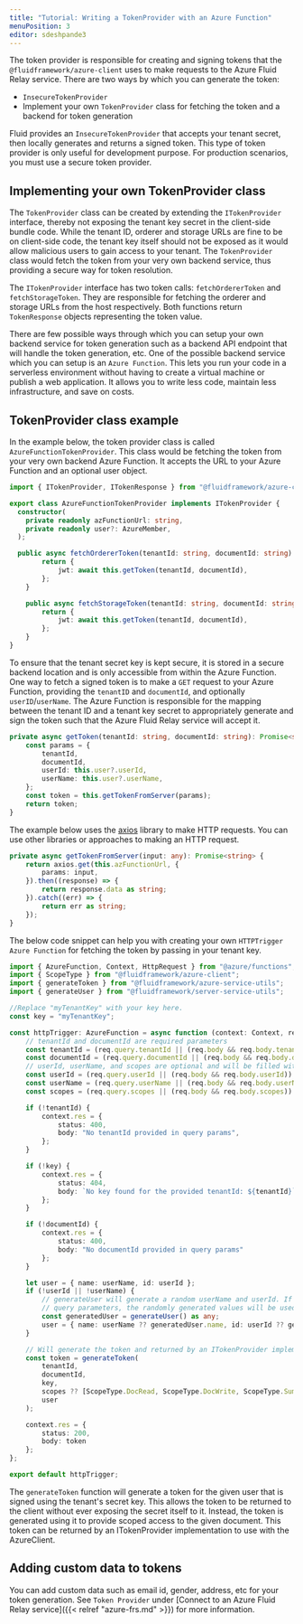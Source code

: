 ```yaml
---
title: "Tutorial: Writing a TokenProvider with an Azure Function"
menuPosition: 3
editor: sdeshpande3
---
```


The token provider is responsible for creating and signing tokens that the `@fluidframework/azure-client` uses to make
requests to the Azure Fluid Relay service. There are two ways by which you can generate the token:

- `InsecureTokenProvider`
- Implement your own `TokenProvider` class for fetching the token and a backend for token generation

Fluid provides an `InsecureTokenProvider` that accepts your tenant secret, then locally generates and returns a signed token. This type of token provider is only useful for development purpose. For production scenarios, you must use a secure token provider.

## Implementing your own TokenProvider class

The `TokenProvider` class can be created by extending the `ITokenProvider` interface, thereby not exposing the tenant key secret in the client-side bundle code. While the tenant ID, orderer and storage URLs are fine to be on client-side code, the tenant key itself should not be exposed as it would allow malicious users to gain access to your tenant. The `TokenProvider` class would fetch the token from your very own backend service, thus providing a secure way for token resolution.

The `ITokenProvider` interface has two token calls: `fetchOrdererToken` and `fetchStorageToken`. They are responsible for fetching the orderer and storage URLs from the host respectively. Both functions return `TokenResponse` objects representing the token value.

There are few possible ways through which you can setup your own backend service for token generation such as a backend API endpoint that will handle the token generation, etc. One of the possible backend service which you can setup is an `Azure Function`. This lets you run your code in a serverless environment without having to create a virtual machine or publish a web application. It allows you to write less code, maintain less infrastructure, and save on costs.

## TokenProvider class example

In the example below, the token provider class is called `AzureFunctionTokenProvider`. This class would be fetching the token from your very own backend Azure Function. It accepts the URL to your Azure Function and an optional user object.

```typescript
import { ITokenProvider, ITokenResponse } from "@fluidframework/azure-client";

export class AzureFunctionTokenProvider implements ITokenProvider {
  constructor(
    private readonly azFunctionUrl: string,
    private readonly user?: AzureMember,
  );

  public async fetchOrdererToken(tenantId: string, documentId: string): Promise<ITokenResponse> {
        return {
            jwt: await this.getToken(tenantId, documentId),
        };
    }

    public async fetchStorageToken(tenantId: string, documentId: string): Promise<ITokenResponse> {
        return {
            jwt: await this.getToken(tenantId, documentId),
        };
    }
}
```

To ensure that the tenant secret key is kept secure, it is stored in a secure backend location and is only accessible from within the Azure Function. One way to fetch a signed token is to make a `GET` request to your Azure Function, providing the `tenantID` and `documentId`, and optionally `userID`/`userName`. The Azure Function is responsible for the mapping between the tenant ID and a tenant key secret to appropriately generate and sign the token such that the Azure Fluid Relay service will accept it.

```typescript
private async getToken(tenantId: string, documentId: string): Promise<string> {
    const params = {
        tenantId,
        documentId,
        userId: this.user?.userId,
        userName: this.user?.userName,
    };
    const token = this.getTokenFromServer(params);
    return token;
}
```

The example below uses the [axios](https://www.npmjs.com/package/axios) library to make HTTP requests. You can use other libraries or approaches to making an HTTP request.

```typescript
private async getTokenFromServer(input: any): Promise<string> {
    return axios.get(this.azFunctionUrl, {
        params: input,
    }).then((response) => {
        return response.data as string;
    }).catch((err) => {
        return err as string;
    });
}
```

The below code snippet can help you with creating your own `HTTPTrigger Azure Function` for fetching the token by passing in your tenant key.

```typescript
import { AzureFunction, Context, HttpRequest } from "@azure/functions";
import { ScopeType } from "@fluidframework/azure-client";
import { generateToken } from "@fluidframework/azure-service-utils";
import { generateUser } from "@fluidframework/server-service-utils";

//Replace "myTenantKey" with your key here.
const key = "myTenantKey";

const httpTrigger: AzureFunction = async function (context: Context, req: HttpRequest): Promise<void> {
    // tenantId and documentId are required parameters
    const tenantId = (req.query.tenantId || (req.body && req.body.tenantId)) as string;
    const documentId = (req.query.documentId || (req.body && req.body.documentId)) as string;
    // userId, userName, and scopes are optional and will be filled with default values if not provided
    const userId = (req.query.userId || (req.body && req.body.userId)) as string;
    const userName = (req.query.userName || (req.body && req.body.userName)) as string;
    const scopes = (req.query.scopes || (req.body && req.body.scopes)) as ScopeType[];

    if (!tenantId) {
        context.res = {
            status: 400,
            body: "No tenantId provided in query params",
        };
    }

    if (!key) {
        context.res = {
            status: 404,
            body: `No key found for the provided tenantId: ${tenantId}`,
        };
    }

    if (!documentId) {
        context.res = {
            status: 400,
            body: "No documentId provided in query params"
        };
    }

    let user = { name: userName, id: userId };
    if (!userId || !userName) {
        // generateUser will generate a random userName and userId. If either of these values are not provided as
        // query parameters, the randomly generated values will be used instead.
        const generatedUser = generateUser() as any;
        user = { name: userName ?? generatedUser.name, id: userId ?? generatedUser.id };
    }

    // Will generate the token and returned by an ITokenProvider implementation to use with the AzureClient.
    const token = generateToken(
        tenantId,
        documentId,
        key,
        scopes ?? [ScopeType.DocRead, ScopeType.DocWrite, ScopeType.SummaryWrite],
        user
    );

    context.res = {
        status: 200,
        body: token
    };
};

export default httpTrigger;
```

The `generateToken` function will generate a token for the given user that is signed using the tenant's secret key. This allows the token to be returned to the client without ever exposing the secret itself to it. Instead, the token is generated using it to provide scoped access to the given document. This token can be returned by an ITokenProvider implementation to use with the AzureClient.

## Adding custom data to tokens

You can add custom data such as email id, gender, address, etc for your token generation. See `Token Provider` under [Connect to an Azure Fluid Relay service]({{< relref "azure-frs.md" >}}) for more information.
